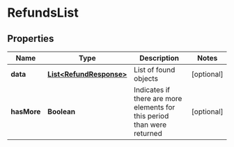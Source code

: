 
# RefundsList

## Properties
Name | Type | Description | Notes
------------ | ------------- | ------------- | -------------
**data** | [**List&lt;RefundResponse&gt;**](RefundResponse.md) | List of found objects |  [optional]
**hasMore** | **Boolean** | Indicates if there are more elements for this period than were returned |  [optional]



